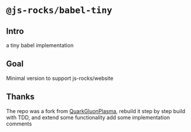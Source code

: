 # `@js-rocks/babel-tiny` 

## Intro

a tiny babel implementation

## Goal
Minimal version to support js-rocks/website

## Thanks
The repo was a fork from  [QuarkGluonPlasma](https://github.com/QuarkGluonPlasma), rebuild it step by step build with TDD, and extend some functionality add some implementation comments